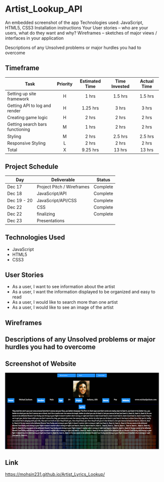# Artist_Lookup_API

 An embedded screenshot of the app
 Technologies used: JavaScript, HTML5, CSS3
 Installation instructions
 Your User stories – who are your users, what do they want and why?
 Wireframes – sketches of major views / interfaces in your application
 
 Descriptions of any Unsolved problems or major hurdles you had to overcome
 
 
 ## Timeframe
 
| Task | Priority | Estimated Time | Time Invested | Actual Time |
| --- | :---: |  :---: | :---: | :---: |
| Setting up site framework | H | 1 hrs| 1.5 hrs | 1.5 hrs |
| Getting API to log and render | H |  1.25 hrs| 3 hrs | 3 hrs | Spotify API didn't work
| Creating game logic | H | 2 hrs| 2 hrs |  2 hrs  |
| Getting search bars functioning | M | 1 hrs|  2 hrs | 2 hrs |
| Styling| M | 2 hrs|   2.5 hrs|  2.5 hrs |
| Responsive Styling | L | 2 hrs| 2 hrs |  2 hrs  |
| Total | X | 9.25 hrs | 13 hrs  |  13 hrs|

## Project Schedule 

|  Day | Deliverable | Status
|---|---| ---|
|Dec 17| Project Pitch / Wireframes | Complete
|Dec 18| JavaScript/API | Complete
|Dec 19 - 20 | JavaScript/API/CSS | Complete
|Dec 22| CSS  | Complete
|Dec 22| finalizing | Complete
|Dec 23| Presentations |

## Technologies Used 
* JavaScript
* HTML5
* CSS3

## User Stories 
* As a user, I want to see information about the artist
* As a user, I want the information displayed to be organized and easy to read
* As a user, I would like to search more than one artist
* As a user, I would like to see an image of the artist

## Wireframes 

## Descriptions of any Unsolved problems or major hurdles you had to overcome

## Screenshot of Website 
![Website](web_screenshot.PNG)

## Link
https://mohsin231.github.io/Artist_Lyrics_Lookup/



